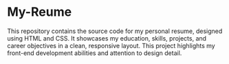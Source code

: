 # My-Reume
This repository contains the source code for my personal resume, designed using HTML and CSS. It showcases my education, skills, projects, and career objectives in a clean, responsive layout. This project highlights my front-end development abilities and attention to design detail.
